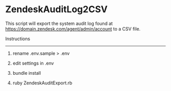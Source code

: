 ZendeskAuditLog2CSV
===================



This script will export the system audit log found at <https://domain.zendesk.com/agent/admin/account> to a CSV file.

  
Instructions

-------------

1.  rename .env.sample \> .env

2.  edit settings in .env

3.  bundle install

4.  ruby ZendeskAuditExport.rb

